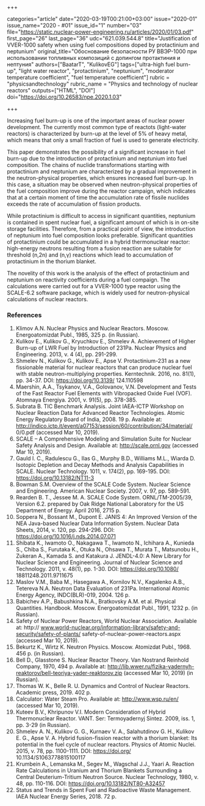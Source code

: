 +++

categories="article"
date="2020-03-19T00:21:00+03:00"
issue="2020-01"
issue_name="2020 - #01"
issue_id="1"
number="03"
file="https://static.nuclear-power-engineering.ru/articles/2020/01/03.pdf"
first_page="26"
last_page="36"
udc="621.039.544.8"
title="Justification of VVER-1000 safety when using fuel compositions doped by protactinium and neptunium"
original_title="Обоснование безопасности РУ ВВЭР-1000 при использовании топливных композиций с допингом протактиния и нептуния"
authors=["BaatarT", "KulikovEG"]
tags=["ultra-high fuel burn-up", "light water reactor", "protactinium", "neptunium", "moderator temperature coefficient", "fuel temperature coefficient"]
rubric = "physicsandtechnology"
rubric_name = "Physics and technology of nuclear reactors"
outputs=["HTML", "DOI"]
doi="https://doi.org/10.26583/npe.2020.1.03"

+++

Increasing fuel burn-up is one of the important areas of nuclear power development. The currently most common type of reactots (light-water reactors) is characterized by burn-up at the level of 5% of heavy metal, which means that only a small fraction of fuel is used to generate electricity. 

This paper demonstrates the possibility of a significant increase in fuel burn-up due to the introduction of protactinium and neptunium into fuel composition. The chains of nuclide transformations starting with protactinium and neptunium are characterized by a gradual improvement in the neutron-physical properties, which ensures increased fuel burn-up. In this case, a situation may be observed when neutron-physical properties of the fuel composition improve during the reactor campaign, which indicates that at a certain moment of time the accumulation rate of fissile nuclides exceeds the rate of accumulation of fission products. 

While protactinium is difficult to access in significant quantities, neptunium is contained in spent nuclear fuel, a significant amount of which is in on-site storage facilities. Therefore, from a practical point of view, the introduction of neptunium into fuel composition looks preferable. Significant quantities of protactinium could be accumulated in a hybrid thermonuclear reactor: high-energy neutrons resulting from a fusion reaction are suitable for threshold (n,2n) and (n,γ) reactions which lead to accumulation of protactinium in the thorium blanket. 

The novelity of this work is the analysis of the effect of  protactinium and neptunium on reactivity coefficients during a fuel compaign. The calculations were carried out for a VVER-1000 type reactor using the SCALE-6.2 software package, which is widely used for neutron-physical calculations of nuclear reactors.

### References

1. Klimov A.N. Nuclear Physics and Nuclear Reactors. Moscow. Energoatomizdat Publ., 1985, 325 p. (in Russian). 
2. Kulikov E., Kulikov G., Kryuchkov E., Shmelev А. Achievement of Higher Burn-up of LWR Fuel by Introduction of 231Pa. Nuclear Physics and Engineering. 2013, v. 4 (4), pp. 291-299. 
3. Shmelev N., Kulikov G., Kulikov E., Apse V. Protactinium-231 as a new fissionable material for nuclear reactors that can produce nuclear fuel with stable neutron-multiplying properties. Kerntechnik. 2016, no. 81(1), pp. 34-37. DOI: https://doi.org/10.3139/ 124.110598 
4. Maershin, A.A., Tsykanov, V.A., Golovanov, V.N. Development and Tests of the Fast Reactor Fuel Elements with Vibropacked Oxide Fuel (VOF). Atomnaya Energiya. 2001, v. 91(5), pp. 378-385. 
5. Subrata B. TIC Benchmark Analysis. Joint IAEA-ICTP Workshop on Nuclear Reaction Data for Advanced Reactor Technologies. Atomic Energy Regulatory Board of India, 2008. 19 p. Available at: http://indico.ictp.it/event/a07153/session/60/contribution/34/material/ 0/0.pdf  (accessed Mar 10, 2019). 
6. SCALE – A Comprehensive Modeling and Simulation Suite for Nuclear Safety Analysis and Design. Available at: http://scale.ornl.gov (accessed Mar 10, 2019). 
7. Gauld I. C., Radulescu G., Ilas G., Murphy B.D., Williams M.L., Wiarda D. Isotopic Depletion and Decay Methods and Analysis Capabilities in SCALE. Nuclear Technology. 1011, v. 174(2), pp. 169-195. DOI: https://doi.org/10.13182/NT11-3 
8. Bowman S.M. Overview of the SCALE Code System. Nuclear Science and Engineering. American Nuclear Society. 2007, v. 97, pp. 589-591. 
9. Rearden B. T., Jessee M. A. SCALE Code System. ORNL/TM-2005/39, Version 6.2. prepared by Oak Ridge National Laboratory for the US Department of Energy. April 2016,  2715 p. 
10. Soppera N., Bossant M., Dupont E. JANIS 4: An Improved Version of the NEA Java-based Nuclear Data Information System. Nuclear Data Sheets, 2014, v. 120, pp. 294-296. DOI: https://doi.org/10.1016/j.nds.2014.07.071 
11. Shibata K., Iwamoto O., Nakagawa T., Iwamoto N., Ichihara A., Kunieda S., Chiba S., Furutaka K., Otuka N., Ohsawa T., Murata T., Matsunobu H., Zukeran A., Kamada S. and Katakura J. JENDL-4.0: A New Library for Nuclear Science and Engineering. Journal of Nuclear Science and Technology. 2011, v. 48(1), pp. 1-30. DOI: https://doi.org/10.1080/ 18811248.2011.9711675 
12. Maslov V.M., Baba M., Hasegawa A., Kornilov N.V., Kagalenko A.B., Tetereva N.A. Neutron Data Evaluation of 231Pa. International Atomic Energy Agency, INDC(BLR)-019, 2004. 126 p. 
13. Babichev A.P., Babushkina N.A., Bratkovsky A.M. et al. Physical Quantities. Handbook. Moscow. Energoatomizdat Publ., 1991, 1232 p. (in Russian). 
14. Safety of Nuclear Power Reactors, World Nuclear Association. Available at: http:// www.world-nuclear.org/information-library/safety-and-security/safety-of-plants/ safety-of-nuclear-power-reactors.aspx (accessed Mar 10, 2019). 
15. Bekurtz K., Wirtz K. Neutron Physics. Moscow. Atomizdat Publ., 1968. 456 p. (in Russian). 
16. Bell D., Glasstone S. Nuclear Reactor Theory. Van Nostrand Reinhold Company, 1970, 494 p. Available at: http://lib.wwer.ru/fizika-yadernyh-reaktorov/bell-teoriya-yader-reaktorov.zip (accessed Mar 10, 2019) (in Russian). 
17. Thomas W. K., Belle R. U. Dynamics and Control of Nuclear Reactors. Academic press, 2019. 402 p. 
18. Calculator: Water Steam Pro. Available at: http://www.wsp.ru/en/ (accessed Mar 10, 2019). 
19. Kuteev B.V., Khripunov V.I. Modern Consideration of Hybrid Thermonuclear Reactor. VANT. Ser: Termoyadernyj Sintez. 2009, iss. 1, pp. 3-29 (in Russian). 
20. Shmelev A. N., Kulikov G. G., Kurnaev V. A., Salahutdinov G. H., Kulikov E. G., Apse V. A. Hybrid fusion-fission reactor with a thorium blanket: Its potential in the fuel cycle of nuclear reactors. Physics of Atomic Nuclei. 2015, v. 78, pp. 1100-1111. DOI: https://doi.org/ 10.1134/S1063778815100117 
21. Krumbein A., Lemanska M., Segev M., Wagschal J.J., Yaari A. Reaction Rate Calculations in Uranium and Thorium Blankets Surrounding a Central Deuterium-Tritium Neutron Source. Nuclear Technology, 1980, v. 48, pp. 110-116. DOI: https://doi.org/10.13182/NT80-A32457 
22. Status and Trends in Spent Fuel and Radioactive Waste Management. IAEA Nuclear Energy Series, 2018. 72 p. 
